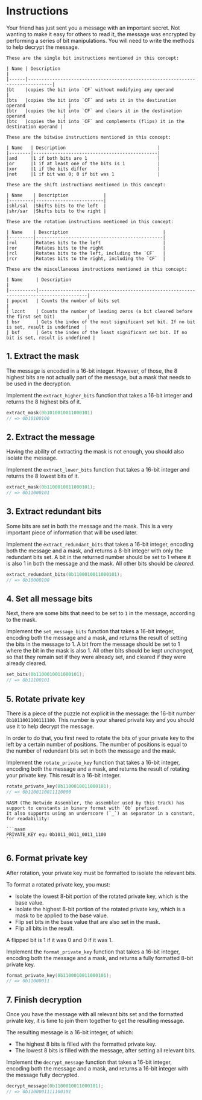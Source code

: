 # Instructions

Your friend has just sent you a message with an important secret.
Not wanting to make it easy for others to read it, the message was encrypted by performing a series of bit manipulations.
You will need to write the methods to help decrypt the message.

~~~~exercism/note
These are the single bit instructions mentioned in this concept:

| Name | Description                                                                   |
|------|-------------------------------------------------------------------------------|
|bt    |copies the bit into `CF` without modifying any operand                         |
|bts   |copies the bit into `CF` and sets it in the destination operand                |
|btr   |copies the bit into `CF` and clears it in the destination operand              |
|btc   |copies the bit into `CF` and complements (flips) it in the destination operand |

These are the bitwise instructions mentioned in this concept:

| Name   | Description                                  |
|--------|----------------------------------------------|
|and     |1 if both bits are 1                          |
|or      |1 if at least one of the bits is 1            |
|xor     |1 if the bits differ                          |
|not     |1 if bit was 0; 0 if bit was 1                |

These are the shift instructions mentioned in this concept:

| Name    | Description             |
|---------|-------------------------|
|shl/sal  |Shifts bits to the left  |
|shr/sar  |Shifts bits to the right |

These are the rotation instructions mentioned in this concept:

| Name    | Description                                   |
|---------|-----------------------------------------------|
|rol      |Rotates bits to the left                       |
|ror      |Rotates bits to the right                      |
|rcl      |Rotates bits to the left, including the `CF`   |
|rcr      |Rotates bits to the right, including the `CF`  |

These are the miscellaneous instructions mentioned in this concept:

| Name     | Description                                                                            |
|----------|----------------------------------------------------------------------------------------|
| popcnt   | Counts the number of bits set                                                          |
| lzcnt    | Counts the number of leading zeros (a bit cleared before the first set bit)            |
| bsr      | Gets the index of the most significant set bit. If no bit is set, result is undefined  |
| bsf      | Gets the index of the least significant set bit. If no bit is set, result is undefined |
~~~~

## 1. Extract the mask

The message is encoded in a 16-bit integer.
However, of those, the 8 highest bits are not actually part of the message, but a mask that needs to be used in the decryption.

Implement the `extract_higher_bits` function that takes a 16-bit integer and returns the 8 highest bits of it.

```c
extract_mask(0b1010010011000101)
// => 0b10100100
```

## 2. Extract the message

Having the ability of extracting the mask is not enough, you should also isolate the message.

Implement the `extract_lower_bits` function that takes a 16-bit integer and returns the 8 lowest bits of it.

```c
extract_mask(0b1100010011000101);
// => 0b11000101
```

## 3. Extract redundant bits

Some bits are set in both the message and the mask.
This is a very important piece of information that will be used later.

Implement the `extract_redundant_bits` that takes a 16-bit integer, encoding both the message and a mask, and returns a 8-bit integer with only the redundant bits set.
A bit in the returned number should be set to 1 where it is also 1 in both the message and the mask.
All other bits should be _cleared_.

```c
extract_redundant_bits(0b1100010011000101);
// => 0b10000100
```

## 4. Set all message bits

Next, there are some bits that need to be set to `1` in the message, according to the mask.

Implement the `set_message_bits` function that takes a 16-bit integer, encoding both the message and a mask, and returns the result of setting the bits in the message to 1.
A bit from the message should be set to 1 where the bit in the mask is also 1.
All other bits should be kept _unchanged_, so that they remain set if they were already set, and cleared if they were already cleared.

```c
set_bits(0b1100010011000101);
// => 0b11100101
```

## 5. Rotate private key

There is a piece of the puzzle not explicit in the message: the 16-bit number `0b1011001100111100`.
This number is your shared private key and you should use it to help decrypt the message.

In order to do that, you first need to rotate the bits of your private key to the left by a certain number of positions.
The number of positions is equal to the number of redundant bits set in both the message and the mask.

Implement the `rotate_private_key` function that takes a 16-bit integer, encoding both the message and a mask, and returns the result of rotating your private key.
This result is a 16-bit integer.

```c
rotate_private_key(0b1100010011000101);
// => 0b1100110011110000
```

~~~~exercism/note
NASM (The Netwide Assembler, the assembler used by this track) has support to constants in binary format with `0b` prefixed.
It also supports using an underscore (`_`) as separator in a constant, for readability:

```nasm
PRIVATE_KEY equ 0b1011_0011_0011_1100
```
~~~~

## 6. Format private key

After rotation, your private key must be formatted to isolate the relevant bits.

To format a rotated private key, you must:

- Isolate the lowest 8-bit portion of the rotated private key, which is the base value.
- Isolate the highest 8-bit portion of the rotated private key, which is a mask to be applied to the base value.
- Flip set bits in the base value that are also set in the mask.
- Flip all bits in the result.

A flipped bit is 1 if it was 0 and 0 if it was 1.

Implement the `format_private_key` function that takes a 16-bit integer, encoding both the message and a mask, and returns a fully formatted 8-bit private key.

```c
format_private_key(0b1100010011000101);
// => 0b11000011
```

## 7. Finish decryption

Once you have the message with all relevant bits set and the formatted private key, it is time to join them together to get the resulting message.

The resulting message is a 16-bit integer, of which:

- The highest 8 bits is filled with the formatted private key.
- The lowest 8 bits is filled with the message, after setting all relevant bits.

Implement the `decrypt_message` function that takes a 16-bit integer, encoding both the message and a mask, and returns a 16-bit integer with the message fully decrypted.

```c
decrypt_message(0b1100010011000101);
// => 0b1100001111100101
```
